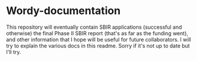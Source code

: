 # Wordy-documentation
This repository will eventually contain SBIR applications (successful and otherwise) the final Phase II SBIR report (that's as far as the funding went), and other information that I hope will be useful for future collaborators.
I will try to explain the various docs in this readme.  Sorry if it's not up to date but I'll try.

